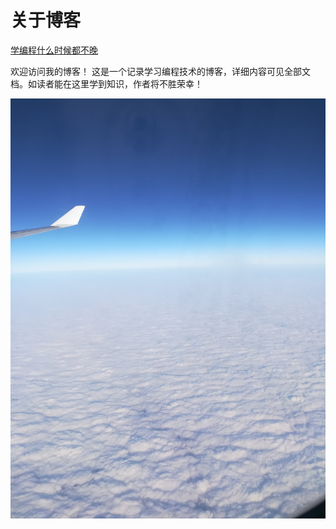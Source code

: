 # 关于博客

[学编程什么时候都不晚](https://www.youtube.com/watch?v=UFYJ2DE9wlM&t=0s "这就是证据")

欢迎访问我的博客！
这是一个记录学习编程技术的博客，详细内容可见全部文档。如读者能在这里学到知识，作者将不胜荣幸！
<center>

![](/images/sky01.jpg)

</center>

